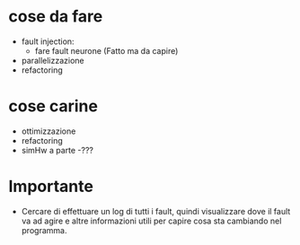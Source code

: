 # cose da fare
- fault injection:
  - fare fault neurone (Fatto ma da capire)
- parallelizzazione
- refactoring 

# cose carine
- ottimizzazione
- refactoring
- simHw a parte -???

# Importante
- Cercare di effettuare un log di tutti i fault, quindi visualizzare dove il fault va ad agire e altre informazioni utili per capire cosa sta cambiando nel programma.